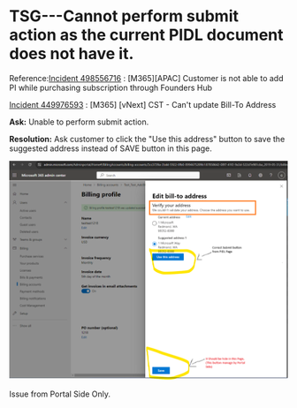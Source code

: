 # TSG---Cannot perform submit action as the current PIDL document does not have it.

Reference:[Incident 498556716](https://portal.microsofticm.com/imp/v3/incidents/incident/498556716/summary) : [M365][APAC] Customer is not able to add PI while purchasing subscription through Founders Hub

[Incident 449976593](https://icmcdn.akamaized.net/imp/v3/incidents/details/449976593/home) : [M365] [vNext] CST - Can't update Bill-To Address 


**Ask:** Unable to perform submit action.

**Resolution:** Ask customer to click the "Use this address" button to save the suggested address instead of SAVE button in this page.

![alt text](./Images/image17.png)

Issue from Portal Side Only.